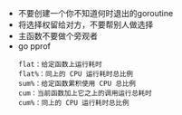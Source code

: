 - 不要创建一个你不知道何时退出的goroutine
- 将选择权留给对方，不要帮别人做选择
- 主函数不要做个旁观者
- go pprof
  ``` 
  flat：给定函数上运行耗时
  flat%：同上的 CPU 运行耗时总比例
  sum%：给定函数累积使用 CPU 总比例
  cum：当前函数加上它之上的调用运行总耗时
  cum%：同上的 CPU 运行耗时总比例
  ```